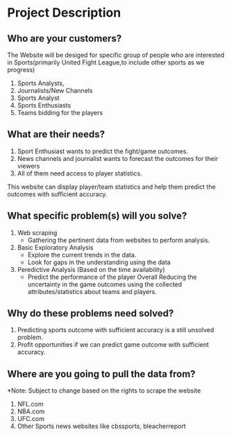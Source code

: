# Project Description

## Who are your customers? 

The Website will be desiged for specific group of people who are interested in Sports(primarily United Fight League,to include other sports as we progress)

  1. Sports Analysts,
  2. Journalists/New Channels
  3. Sports Analyst
  4. Sports Enthusiasts
  5. Teams bidding for the players

## What are their needs? 

  1. Sport Enthusiast wants to predict the fight/game outcomes.
  2. News channels and journalist wants to forecast the outcomes for their viewers
  3. All of them need access to player statistics.

This website can display player/team statistics and help them predict the outcomes with sufficient accuracy.

## What specific problem(s) will you solve? 

  1. Web scraping
      * Gathering the pertinent data from websites to perform analysis.
  2. Basic Exploratory Analysis
      * Explore the current trends in the data.
      * Look for gaps in the understanding using the data
  2. Peredictive Analysis (Based on the time availability)
      * Predict the performance of the player
 Overall Reducing the uncertainty in the game outcomes using the collected attributes/statistics about teams and players.

## Why do these problems need solved?

  1. Predicting sports outcome with sufficient accuracy is a still unsolved problem. 
  2. Profit opportunities if we can predict game outcome with sufficient accuracy.

## Where are you going to pull the data from?

*Note: Subject to change based on the rights to scrape the website

  1. NFL.com
  2. NBA.com 
  3. UFC.com 
  4. Other Sports news websites like cbssports, bleacherreport

